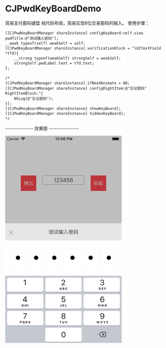 # CJPwdKeyBoardDemo
简易支付密码键盘
纯代码布局，简易实现6位交易密码的输入。
使用步骤：

    [[CJPwdKeyBoardManager shareInstance] configKeyBoard:self.view pwdTitle:@"测试输入密码"];
    __weak typeof(self) weakSelf = self;
    [CJPwdKeyBoardManager shareInstance].verificationBlock = ^(UITextField *tfd){
        __strong typeof(weakSelf) strongSelf = weakSelf;
        strongSelf.pwdLabel.text = tfd.text;
    };
	
    /*
    [CJPwdKeyBoardManager shareInstance].ifNeedAnimate = NO;
    [[CJPwdKeyBoardManager shareInstance] configRightItem:@"忘记密码" RightItemBlock:^{
        NSLog(@"忘记密码");
    }];
    [[CJPwdKeyBoardManager shareInstance] showKeyBoard];
    [[CJPwdKeyBoardManager shareInstance] hiddenKeyBoard];
    */
  

-------------- 效果图 ---------------

![image](https://github.com/JamhonyZ/CJPwdKeyBoardDemo/blob/master/CJPwdKeyBoardDemo/result_screen.png)
